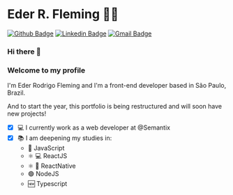 # Eder R. Fleming :man_technologist:

[![Github Badge](https://img.shields.io/badge/-Github-000?style=flat-square&logo=Github&logoColor=white&link=https://github.com/ederfleming)](https://github.com/ederfleming)
[![Linkedin Badge](https://img.shields.io/badge/-LinkedIn-blue?style=flat-square&logo=Linkedin&logoColor=white&link=https://www.linkedin.com/in/ederfleming/)](https://www.linkedin.com/in/ederfleming/)
[![Gmail Badge](https://img.shields.io/badge/-Gmail-c14438?style=flat-square&logo=Gmail&logoColor=white&link=mailto:ederfleming@gmail.com)](mailto:ederfleming@gmail.com)

### Hi there 👋 
### Welcome to my profile


I'm Eder Rodrigo Fleming and I'm a front-end developer based in São Paulo, Brazil.

And to start the year, this portfolio is being restructured and will soon have new projects!

- [x] :computer: I currently work as a web developer at @Semantix
- [x] :books: I am deepening my studies in:
    - :yellow_heart: JavaScript
    - :atom_symbol: :computer: ReactJS
    - :atom_symbol: :iphone: ReactNative 
    - :green_circle:  NodeJS 
    - :new: Typescript
